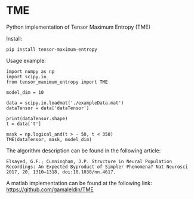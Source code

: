# TME
Python implementation of Tensor Maximum Entropy (TME)

Install:
```
pip install tensor-maximum-entropy
```

Usage example:
```
import numpy as np
import scipy.io
from tensor_maximum_entropy import TME

model_dim = 10

data = scipy.io.loadmat('./exampleData.mat')
dataTensor = data['dataTensor']

print(dataTensor.shape)
t = data['t']

mask = np.logical_and(t > - 50, t < 350)
TME(dataTensor, mask, model_dim)
```

The algorithm description can be found in the following article:
```
Elsayed, G.F.; Cunningham, J.P. Structure in Neural Population Recordings: An Expected Byproduct of Simpler Phenomena? Nat Neurosci 2017, 20, 1310–1318, doi:10.1038/nn.4617.
```

A matlab implementation can be found at the following link:
https://github.com/gamaleldin/TME
